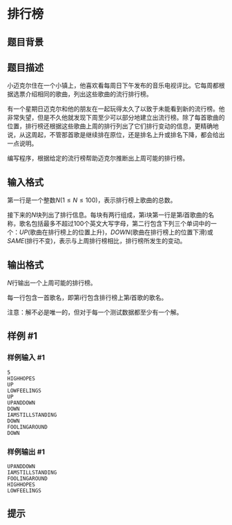 # 排行榜

## 题目背景



## 题目描述

小迈克尔住在一个小镇上，他喜欢看每周日下午发布的音乐电视评比。它每周都根据选票介绍相同的歌曲，列出这些歌曲的流行排行榜。

有一个星期日迈克尔和他的朋友在一起玩得太久了以致于未能看到新的流行榜。他非常失望，但是不久他就发现下周至少可以部分地建立出流行榜。除了每首歌曲的位置，排行榜还根据这些歌曲上周的排行列出了它们排行变动的信息，更精确地说，从这周起，不管那首歌是继续排在原位，还是排名上升或排名下降，都会给出一点说明。

编写程序，根据给定的流行榜帮助迈克尔推断出上周可能的排行榜。


## 输入格式

第一行是一个整数$N(1≤N≤100)$，表示排行榜上歌曲的总数。

接下来的$N$块列出了排行信息。每块有两行组成，第i块第一行是第$i$首歌曲的名称，歌名包括最多不超过$100$个英文大写字母，第二行包含下列三个单词中的一个：$UP$(歌曲在排行榜上的位置上升)，$DOWN$(歌曲在排行榜上的位置下滑)或$SAME$(排行不变)，表示与上周排行榜相比，排行榜所发生的变动。


## 输出格式

$N$行输出一个上周可能的排行榜。

每一行包含一首歌名，即第i行包含排行榜上第$i$首歌的歌名。

注意：解不必是唯一的，但对于每一个测试数据都至少有一个解。


## 样例 #1

### 样例输入 #1
```
5
HIGHHOPES
UP
LOWFEELINGS
UP
UPANDDOWN
DOWN
IAMSTILLSTANDING
DOWN
FOOLINGAROUND
DOWN
```

### 样例输出 #1

```
UPANDDOWN
IAMSTILLSTANDING
FOOLINGAROUND
HIGHHOPES
LOWFEELINGS
```

## 提示


